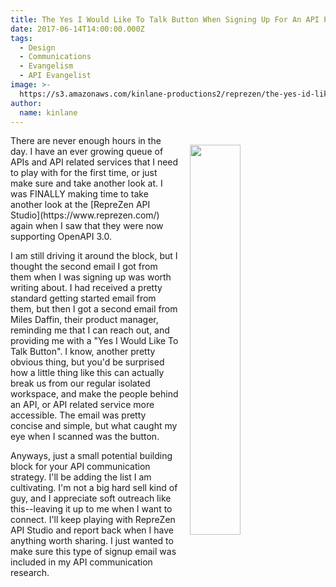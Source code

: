 ```yaml
---
title: The Yes I Would Like To Talk Button When Signing Up For An API Platform
date: 2017-06-14T14:00:00.000Z
tags:
  - Design
  - Communications
  - Evangelism
  - API Evangelist
image: >-
  https://s3.amazonaws.com/kinlane-productions2/reprezen/the-yes-id-like-to-talk-button.png
author:
  name: kinlane
---
```

<p><a href="https://www.reprezen.com/"><img src="https://s3.amazonaws.com/kinlane-productions2/reprezen/the-yes-id-like-to-talk-button.png" align="right" width="40%" style="padding: 15px;" /></a></p>There are never enough hours in the day. I have an ever growing queue of APIs and API related services that I need to play with for the first time, or just make sure and take another look at. I was FINALLY making time to take another look at the [RepreZen API Studio](https://www.reprezen.com/) again when I saw that they were now supporting OpenAPI 3.0.

I am still driving it around the block, but I thought the second email I got from them when I was signing up was worth writing about. I had received a pretty standard getting started email from them, but then I got a second email from Miles Daffin, their product manager, reminding me that I can reach out, and providing me with a "Yes I Would Like To Talk Button". I know, another pretty obvious thing, but you'd be surprised how a little thing like this can actually break us from our regular isolated workspace, and make the people behind an API, or API related service more accessible. The email was pretty concise and simple, but what caught my eye when I scanned was the button.

Anyways, just a small potential building block for your API communication strategy. I'll be adding the list I am cultivating. I'm not a big hard sell kind of guy, and I appreciate soft outreach like this--leaving it up to me when I want to connect. I'll keep playing with RepreZen API Studio and report back when I have anything worth sharing. I just wanted to make sure this type of signup email was included in my API communication research.